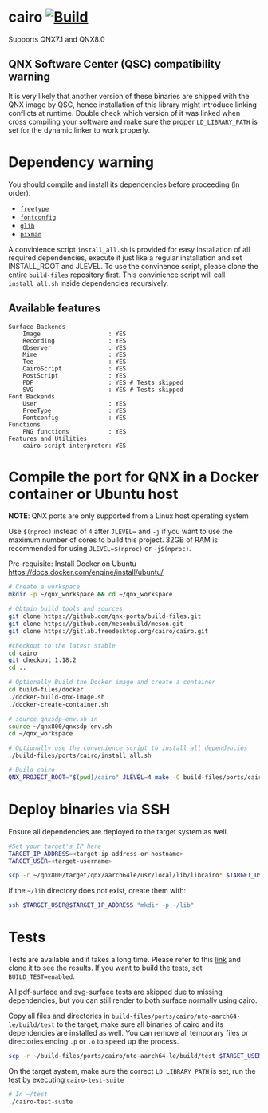 # cairo [![Build](https://github.com/qnx-ports/build-files/actions/workflows/cairo.yml/badge.svg)](https://github.com/qnx-ports/build-files/actions/workflows/cairo.yml)

Supports QNX7.1 and QNX8.0

## QNX Software Center (QSC) compatibility warning

It is very likely that another version of these binaries are shipped with the QNX image by QSC, hence installation of this library might introduce linking conflicts at runtime. Double check which version of it was linked when cross compiling your software and make sure the proper `LD_LIBRARY_PATH` is set for the dynamic linker to work properly.

# Dependency warning

You should compile and install its dependencies before proceeding (in order).
+ [`freetype`](https://github.com/qnx-ports/build-files/tree/main/ports/freetype)
+ [`fontconfig`](https://github.com/qnx-ports/build-files/tree/main/ports/fontconfig)
+ [`glib`](https://github.com/qnx-ports/build-files/tree/main/ports/glib)
+ [`pixman`](https://github.com/qnx-ports/build-files/tree/main/ports/pixman)

A convinience script `install_all.sh` is provided for easy installation of all required dependencies, execute it just like a regular installation and set INSTALL_ROOT and JLEVEL.
To use the convinence script, please clone the entire `build-files` repository first. 
This convinience script will call `install_all.sh` inside dependencies recursively.

## Available features
```
Surface Backends
    Image                   : YES
    Recording               : YES
    Observer                : YES
    Mime                    : YES
    Tee                     : YES
    CairoScript             : YES
    PostScript              : YES
    PDF                     : YES # Tests skipped
    SVG                     : YES # Tests skipped
Font Backends
    User                    : YES
    FreeType                : YES
    Fontconfig              : YES
Functions
    PNG functions           : YES
Features and Utilities
    cairo-script-interpreter: YES
```

# Compile the port for QNX in a Docker container or Ubuntu host

**NOTE**: QNX ports are only supported from a Linux host operating system

Use `$(nproc)` instead of `4` after `JLEVEL=` and `-j` if you want to use the maximum number of cores to build this project.
32GB of RAM is recommended for using `JLEVEL=$(nproc)` or `-j$(nproc)`.

Pre-requisite: Install Docker on Ubuntu https://docs.docker.com/engine/install/ubuntu/
```bash
# Create a workspace
mkdir -p ~/qnx_workspace && cd ~/qnx_workspace

# Obtain build tools and sources
git clone https://github.com/qnx-ports/build-files.git
git clone https://github.com/mesonbuild/meson.git
git clone https://gitlab.freedesktop.org/cairo/cairo.git

#checkout to the latest stable 
cd cairo
git checkout 1.18.2
cd ..

# Optionally Build the Docker image and create a container
cd build-files/docker
./docker-build-qnx-image.sh
./docker-create-container.sh

# source qnxsdp-env.sh in
source ~/qnx800/qnxsdp-env.sh
cd ~/qnx_workspace

# Optionally use the convenience script to install all dependencies
./build-files/ports/cairo/install_all.sh

# Build cairo
QNX_PROJECT_ROOT="$(pwd)/cairo" JLEVEL=4 make -C build-files/ports/cairo install
```

# Deploy binaries via SSH
Ensure all dependencies are deployed to the target system as well.
```bash
#Set your target's IP here
TARGET_IP_ADDRESS=<target-ip-address-or-hostname>
TARGET_USER=<target-username>

scp -r ~/qnx800/target/qnx/aarch64le/usr/local/lib/libcairo* $TARGET_USER@$TARGET_IP_ADDRESS:~/lib
```

If the `~/lib` directory does not exist, create them with:
```bash
ssh $TARGET_USER@$TARGET_IP_ADDRESS "mkdir -p ~/lib"
```

# Tests
Tests are available and it takes a long time. Please refer to this [link](https://github.com/qnx-ports/cairo-test-result) and clone it to see the results. If you want to build the tests, set `BUILD_TEST=enabled`.

All pdf-surface and svg-surface tests are skipped due to missing dependencies, but you can still render to both surface normally using cairo.

Copy all files and directories in `build-files/ports/cairo/nto-aarch64-le/build/test` to the target, make sure all binaries of cairo and its dependencies are installed as well. You can remove all temporary files or directories ending `.p` or `.o` to speed up the process.
```bash
scp -r ~/build-files/ports/cairo/nto-aarch64-le/build/test $TARGET_USER@$TARGET_IP_ADDRESS:~
```

On the target system, make sure the correct `LD_LIBRARY_PATH` is set, run the test by executing `cairo-test-suite`
```bash
# In ~/test
./cairo-test-suite
```
